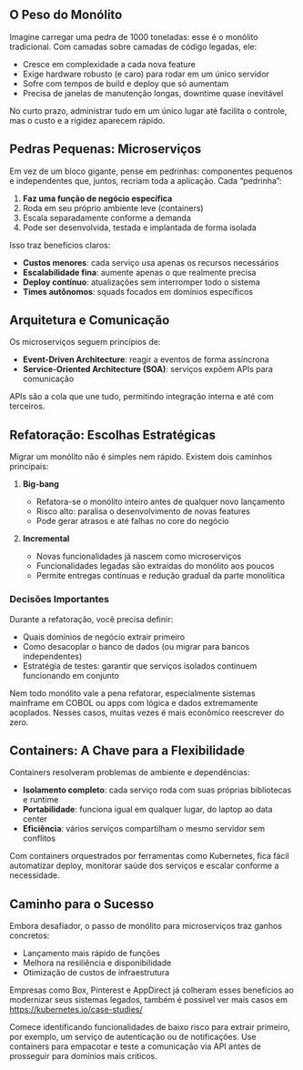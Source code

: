 ## O Peso do Monólito  
Imagine carregar uma pedra de 1000 toneladas: esse é o monólito tradicional. Com camadas sobre camadas de código legadas, ele:

- Cresce em complexidade a cada nova feature  
- Exige hardware robusto (e caro) para rodar em um único servidor  
- Sofre com tempos de build e deploy que só aumentam  
- Precisa de janelas de manutenção longas, downtime quase inevitável  

No curto prazo, administrar tudo em um único lugar até facilita o controle, mas o custo e a rigidez aparecem rápido.

## Pedras Pequenas: Microserviços  
Em vez de um bloco gigante, pense em pedrinhas: componentes pequenos e independentes que, juntos, recriam toda a aplicação. Cada “pedrinha”:

1. **Faz uma função de negócio específica**  
2. Roda em seu próprio ambiente leve (containers)  
3. Escala separadamente conforme a demanda  
4. Pode ser desenvolvida, testada e implantada de forma isolada  

Isso traz benefícios claros:

- **Custos menores**: cada serviço usa apenas os recursos necessários  
- **Escalabilidade fina**: aumente apenas o que realmente precisa  
- **Deploy contínuo**: atualizações sem interromper todo o sistema  
- **Times autônomos**: squads focados em domínios específicos  

## Arquitetura e Comunicação  
Os microserviços seguem princípios de:

- **Event-Driven Architecture**: reagir a eventos de forma assíncrona  
- **Service-Oriented Architecture (SOA)**: serviços expõem APIs para comunicação  

APIs são a cola que une tudo, permitindo integração interna e até com terceiros.

## Refatoração: Escolhas Estratégicas  
Migrar um monólito não é simples nem rápido. Existem dois caminhos principais:

1. **Big-bang**  
   - Refatora-se o monólito inteiro antes de qualquer novo lançamento  
   - Risco alto: paralisa o desenvolvimento de novas features  
   - Pode gerar atrasos e até falhas no core do negócio  

2. **Incremental**  
   - Novas funcionalidades já nascem como microserviços  
   - Funcionalidades legadas são extraídas do monólito aos poucos  
   - Permite entregas contínuas e redução gradual da parte monolítica  

### Decisões Importantes  
Durante a refatoração, você precisa definir:

- Quais domínios de negócio extrair primeiro  
- Como desacoplar o banco de dados (ou migrar para bancos independentes)  
- Estratégia de testes: garantir que serviços isolados continuem funcionando em conjunto  

Nem todo monólito vale a pena refatorar, especialmente sistemas mainframe em COBOL ou apps com lógica e dados extremamente acoplados. Nesses casos, muitas vezes é mais econômico reescrever do zero.

## Containers: A Chave para a Flexibilidade  
Containers resolveram problemas de ambiente e dependências:

- **Isolamento completo**: cada serviço roda com suas próprias bibliotecas e runtime  
- **Portabilidade**: funciona igual em qualquer lugar, do laptop ao data center  
- **Eficiência**: vários serviços compartilham o mesmo servidor sem conflitos  

Com containers orquestrados por ferramentas como Kubernetes, fica fácil automatizar deploy, monitorar saúde dos serviços e escalar conforme a necessidade.

## Caminho para o Sucesso  
Embora desafiador, o passo de monólito para microserviços traz ganhos concretos:

- Lançamento mais rápido de funções  
- Melhora na resiliência e disponibilidade  
- Otimização de custos de infraestrutura  

Empresas como Box, Pinterest e AppDirect já colheram esses benefícios ao modernizar seus sistemas legados, também é possivel ver mais casos em https://kubernetes.io/case-studies/

 Comece identificando funcionalidades de baixo risco para extrair primeiro, por exemplo, um serviço de autenticação ou de notificações. Use containers para empacotar e teste a comunicação via API antes de prosseguir para domínios mais críticos.  
